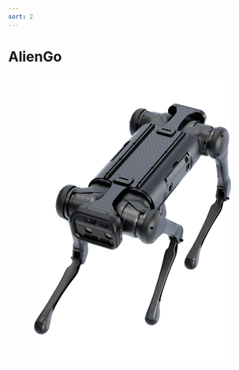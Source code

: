 ```yaml
---
sort: 2
---
```


# AlienGo



<center>
<img src="/assets/images/image_aliengo.png" width="400px"/>
</center>
